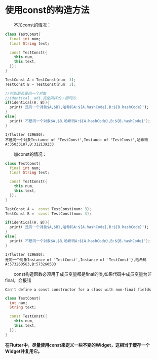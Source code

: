 # 使用const的构造方法

&emsp;&emsp;不加const的情况：
```dart
class TestConst{
  final int num;
  final String text;

  const TestConst({
    this.num,
    this.text,
  });
}

TestConst A = TestConst(num: 3);
TestConst B = TestConst(num: 3);

//判断是否是同一个对象
//identical  adj.完全同样的；相同的
if(identical(A, B)){
  print('是同一个对象$A,$B},哈希码A:${A.hashCode},B:${B.hashCode}');
}
else{
  print('不是同一个对象$A,$B,哈希码A:${A.hashCode},B:${B.hashCode}');
}
```

```
I/flutter (29680): 
不是同一个对象Instance of 'TestConst',Instance of 'TestConst',哈希码A:35033187,B:312139233
```

&emsp;&emsp;加const的情况：
```dart
class TestConst{
  final int num;
  final String text;

  const TestConst({
    this.num,
    this.text,
  });
}

TestConst A =  const TestConst(num: 3);
TestConst B =  const TestConst(num: 3);

if(identical(A, B)){
  print('是同一个对象$A,$B},哈希码A:${A.hashCode},B:${B.hashCode}');
}
else{
  print('不是同一个对象$A,$B,哈希码A:${A.hashCode},B:${B.hashCode}');
}
```

```
I/flutter (29680):
是同一个对象Instance of 'TestConst',Instance of 'TestConst'},哈希码A:573260583,B:573260583
```

&emsp;&emsp;const构造函数必须用于成员变量都是final的类,如果代码中成员变量为非final，会报错

```
Can't define a const constructor for a class with non-final fields
```

```dart
class TestConst{
  int num;
  String text;

  const TestConst({
    this.num,
    this.text,
  });
}
```

**在Flutter中，尽量使用const来定义一些不变的Widget，这相当于缓存一个Widget并复用它。**


